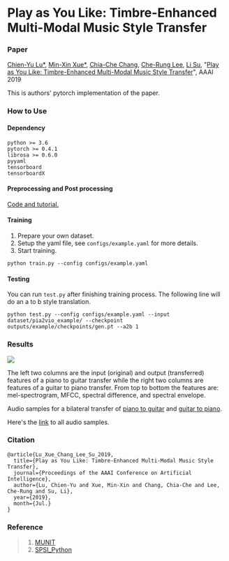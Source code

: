 # Play as You Like: Timbre-Enhanced Multi-Modal Music Style Transfer

### Paper
[Chien-Yu Lu*](), [Min-Xin Xue*](), [Chia-Che Chang](http://chang810249.github.io), [Che-Rung Lee](http://www.cs.nthu.edu.tw/~cherung/), [Li Su](https://www.iis.sinica.edu.tw/pages/lisu/index_en.html), "[Play as You Like: Timbre-Enhanced Multi-Modal Music Style Transfer](https://arxiv.org/abs/1811.12214)", AAAI 2019

This is authors' pytorch implementation of the paper.

### How to Use

#### Dependency

```
python >= 3.6
pytorch >= 0.4.1
librosa >= 0.6.0
pyyaml
tensorboard
tensorboardX
```

#### Preprocessing and Post processing

[Code and tutorial.](pre_post_procs)

#### Training

1. Prepare your own dataset.
2. Setup the yaml file, see `configs/example.yaml` for more details.
3. Start training.
```
python train.py --config configs/example.yaml
```

#### Testing

You can run `test.py` after finishing training process. The following line will do an a to b style translation.
```
python test.py --config configs/example.yaml --input dataset/pia2vio_example/ --checkpoint outputs/example/checkpoints/gen.pt --a2b 1
```

### Results
![](https://i.imgur.com/HwBPOkF.png)

The left two columns are the input (original) and output (transferred) features of a piano to guitar transfer while the right two columns are features of a guitar to piano transfer. From top to bottom the features are: mel-spectrogram, MFCC, spectral difference, and spectral envelope.

Audio samples for a bilateral transfer of [piano to guitar](https://www.dropbox.com/s/ys9tipulzlpib5j/MUNIT-ALL-P2G-06.mp3?dl=0) and [guitar to piano](https://www.dropbox.com/s/rp395l9xritfvcp/MUNIT-ALL-G2P-04.mp3?dl=0).



Here's the [link](https://www.dropbox.com/sh/un0ws0aradjbxeq/AADR670aPJUCtemHJ-qt4aAja?dl=0) to all audio samples.

### Citation
```
@article{Lu_Xue_Chang_Lee_Su_2019,
  title={Play as You Like: Timbre-Enhanced Multi-Modal Music Style Transfer},
  journal={Proceedings of the AAAI Conference on Artificial Intelligence},
  author={Lu, Chien-Yu and Xue, Min-Xin and Chang, Chia-Che and Lee, Che-Rung and Su, Li},
  year={2019},
  month={Jul.}
}
```

### Reference
> 1. [MUNIT](https://github.com/NVlabs/MUNIT)
> 2. [SPSI_Python](https://github.com/lonce/SPSI_Python)
